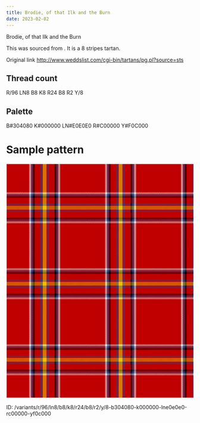 ```yaml
---
title: Brodie, of that Ilk and the Burn
date: 2023-02-02
---
```

Brodie, of that Ilk and the Burn

This was sourced from <no value>.  It is a 8 stripes tartan.

Original link http://www.weddslist.com/cgi-bin/tartans/pg.pl?source=sts

## Thread count
R/96 LN8 B8 K8 R24 B8 R2 Y/8

## Palette
B#304080 K#000000 LN#E0E0E0 R#C00000 Y#F0C000

# Sample pattern

![Tartan detail](tartan.png "R/96 LN8 B8 K8 R24 B8 R2 Y/8 tartan")

ID: /variants/r/96/ln8/b8/k8/r24/b8/r2/y/8-b304080-k000000-lne0e0e0-rc00000-yf0c000